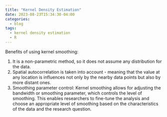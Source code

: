 ```yaml
---
title: "Kernel Density Estimation"
date: 2023-08-23T15:34:30-04:00
categories:
  - blog
tags:
  - kernel density estimation
  - R
---
```


Benefits of using kernel smoothing: 

1. It is a non-parametric method, so it does not assume any distribution for the data. 
2. Spatial autocorrelation is taken into account - meaning that the value at any location is influences not only by the nearby data points but also by more distant ones. 
3. Smoothing parameter control: Kernel smoothing allows for adjusting the bandwidth or smoothing parameter, which controls the level of smoothing. This enables researchers to fine-tune the analysis and choose an appropriate level of smoothing based on the characteristics of the data and the research question.